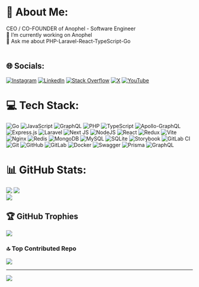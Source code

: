 # 💫 About Me:
CEO / CO-FOUNDER of Anophel - Software Engineer<br>🔭 I’m currently working on Anophel<br>💬 Ask me about PHP-Laravel-React-TypeScript-Go<br><br>


## 🌐 Socials:
[![Instagram](https://img.shields.io/badge/Instagram-%23E4405F.svg?logo=Instagram&logoColor=white)](https://instagram.com/localhostam) [![LinkedIn](https://img.shields.io/badge/LinkedIn-%230077B5.svg?logo=linkedin&logoColor=white)](https://linkedin.com/in/mohammad-abdorrahmani-051914198) [![Stack Overflow](https://img.shields.io/badge/-Stackoverflow-FE7A16?logo=stack-overflow&logoColor=white)](https://stackoverflow.com/users/12237736) [![X](https://img.shields.io/badge/X-black.svg?logo=X&logoColor=white)](https://x.com/localhostam) [![YouTube](https://img.shields.io/badge/YouTube-%23FF0000.svg?logo=YouTube&logoColor=white)](https://youtube.com/@anophel) 

# 💻 Tech Stack:
![Go](https://img.shields.io/badge/go-%2300ADD8.svg?style=flat&logo=go&logoColor=white) ![JavaScript](https://img.shields.io/badge/javascript-%23323330.svg?style=flat&logo=javascript&logoColor=%23F7DF1E) ![GraphQL](https://img.shields.io/badge/-GraphQL-E10098?style=flat&logo=graphql&logoColor=white) ![PHP](https://img.shields.io/badge/php-%23777BB4.svg?style=flat&logo=php&logoColor=white) ![TypeScript](https://img.shields.io/badge/typescript-%23007ACC.svg?style=flat&logo=typescript&logoColor=white) ![Apollo-GraphQL](https://img.shields.io/badge/-ApolloGraphQL-311C87?style=flat&logo=apollo-graphql) ![Express.js](https://img.shields.io/badge/express.js-%23404d59.svg?style=flat&logo=express&logoColor=%2361DAFB) ![Laravel](https://img.shields.io/badge/laravel-%23FF2D20.svg?style=flat&logo=laravel&logoColor=white) ![Next JS](https://img.shields.io/badge/Next-black?style=flat&logo=next.js&logoColor=white) ![NodeJS](https://img.shields.io/badge/node.js-6DA55F?style=flat&logo=node.js&logoColor=white) ![React](https://img.shields.io/badge/react-%2320232a.svg?style=flat&logo=react&logoColor=%2361DAFB) ![Redux](https://img.shields.io/badge/redux-%23593d88.svg?style=flat&logo=redux&logoColor=white) ![Vite](https://img.shields.io/badge/vite-%23646CFF.svg?style=flat&logo=vite&logoColor=white) ![Nginx](https://img.shields.io/badge/nginx-%23009639.svg?style=flat&logo=nginx&logoColor=white) ![Redis](https://img.shields.io/badge/redis-%23DD0031.svg?style=flat&logo=redis&logoColor=white) ![MongoDB](https://img.shields.io/badge/MongoDB-%234ea94b.svg?style=flat&logo=mongodb&logoColor=white) ![MySQL](https://img.shields.io/badge/mysql-4479A1.svg?style=flat&logo=mysql&logoColor=white) ![SQLite](https://img.shields.io/badge/sqlite-%2307405e.svg?style=flat&logo=sqlite&logoColor=white) ![Storybook](https://img.shields.io/badge/-Storybook-FF4785?style=flat&logo=storybook&logoColor=white) ![GitLab CI](https://img.shields.io/badge/gitlab%20CI-%23181717.svg?style=flat&logo=gitlab&logoColor=white) ![Git](https://img.shields.io/badge/git-%23F05033.svg?style=flat&logo=git&logoColor=white) ![GitHub](https://img.shields.io/badge/github-%23121011.svg?style=flat&logo=github&logoColor=white) ![GitLab](https://img.shields.io/badge/gitlab-%23181717.svg?style=flat&logo=gitlab&logoColor=white) ![Docker](https://img.shields.io/badge/docker-%230db7ed.svg?style=flat&logo=docker&logoColor=white) ![Swagger](https://img.shields.io/badge/-Swagger-%23Clojure?style=flat&logo=swagger&logoColor=white) ![Prisma](https://img.shields.io/badge/Prisma-3982CE?style=flat&logo=Prisma&logoColor=white) ![GraphQL](https://img.shields.io/badge/-GraphQL-E10098?style=flat&logo=graphql&logoColor=white)
# 📊 GitHub Stats:
![](https://github-readme-stats.vercel.app/api?username=abdorrahmani&theme=react&hide_border=true&include_all_commits=true&count_private=true)
![](https://github-readme-streak-stats.herokuapp.com/?user=abdorrahmani&theme=react&hide_border=true)<br/>
![](https://github-readme-stats.vercel.app/api/top-langs/?username=abdorrahmani&theme=react&hide_border=true&include_all_commits=true&count_private=true&layout=compact)

## 🏆 GitHub Trophies
![](https://github-profile-trophy.vercel.app/?username=abdorrahmani&theme=react&no-frame=true&no-bg=true&margin-w=4)

### 🔝 Top Contributed Repo
![](https://github-contributor-stats.vercel.app/api?username=abdorrahmani&limit=5&theme=react&combine_all_yearly_contributions=true)

---
[![](https://visitcount.itsvg.in/api?id=abdorrahmani&icon=5&color=1)](https://visitcount.itsvg.in)

<!-- Proudly created with GPRM ( https://gprm.itsvg.in ) -->
